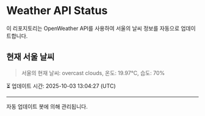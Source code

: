 
# Weather API Status

이 리포지토리는 OpenWeather API를 사용하여 서울의 날씨 정보를 자동으로 업데이트합니다.

## 현재 서울 날씨
> 서울의 현재 날씨: overcast clouds, 온도: 19.97°C, 습도: 70%

⏳ 업데이트 시간: 2025-10-03 13:04:27 (UTC)

---
자동 업데이트 봇에 의해 관리됩니다.
